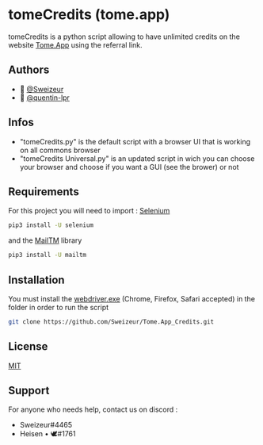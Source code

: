 
# tomeCredits (tome.app)

tomeCredits is a python script allowing to have unlimited credits on the website [Tome.App](https://tome.app/) using the referral link.

## Authors

- 👤 [@Sweizeur](https://github.com/sweizeur)
- 👤 [@quentin-lpr](https://github.com/quentin-lpr)

## Infos
- "tomeCredits.py" is the default script with a browser UI that is working on all commons browser
- "tomeCredits Universal.py" is an updated script in wich you can choose your browser and choose if you want a GUI (see the brower) or not

## Requirements
For this project you will need to import : [Selenium](https://github.com/SeleniumHQ/selenium)

```bash
pip3 install -U selenium
```
and the [MailTM](https://pypi.org/project/MailTm/) library
```bash
pip3 install -U mailtm
```

## Installation
You must install the [webdriver.exe](https://selenium-python.readthedocs.io/installation.html) (Chrome, Firefox, Safari accepted) in the folder in order to run the script

```bash
git clone https://github.com/Sweizeur/Tome.App_Credits.git
```

## License
[MIT](https://choosealicense.com/licenses/mit/)

## Support
For anyone who needs help, contact us on discord :
- Sweizeur#4465
- Heisen • 🕊#1761
